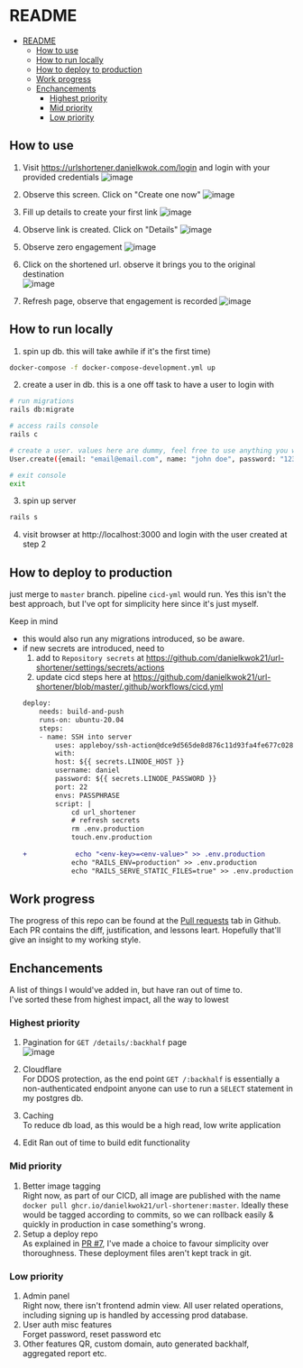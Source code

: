 # README
- [README](#readme)
  - [How to use](#how-to-use)
  - [How to run locally](#how-to-run-locally)
  - [How to deploy to production](#how-to-deploy-to-production)
  - [Work progress](#work-progress)
  - [Enchancements](#enchancements)
    - [Highest priority](#highest-priority)
    - [Mid priority](#mid-priority)
    - [Low priority](#low-priority)
## How to use
1. Visit https://urlshortener.danielkwok.com/login and login with your provided credentials
![image](https://github.com/danielkwok21/url-shortener/assets/28213363/aa1c74f8-9b7a-4a4f-a970-88de773ae3be)

2. Observe this screen. Click on "Create one now"
![image](https://github.com/danielkwok21/url-shortener/assets/28213363/8594032c-a978-4b40-8ad8-2446689ca334)

3. Fill up details to create your first link
![image](https://github.com/danielkwok21/url-shortener/assets/28213363/1faf5fb2-4595-41e6-9fc8-70b22475f633)

4. Observe link is created. Click on "Details"
![image](https://github.com/danielkwok21/url-shortener/assets/28213363/0f924469-b66e-4c40-a789-e5cacd5e93ce)

5. Observe zero engagement
![image](https://github.com/danielkwok21/url-shortener/assets/28213363/3dfe2cd3-84fa-4432-94ff-980b9f21aae0)

6. Click on the shortened url. observe it brings you to the original destination  
![image](https://github.com/danielkwok21/url-shortener/assets/28213363/fc976401-0352-479a-bc8a-e147f6613f93)

7. Refresh page, observe that engagement is recorded
![image](https://github.com/danielkwok21/url-shortener/assets/28213363/a3b89209-a627-4acd-8854-f3ddf00f492a)


## How to run locally
1. spin up db. this will take awhile if it's the first time)
```bash
docker-compose -f docker-compose-development.yml up
```

2. create a user in db. this is a one off task to have a user to login with
```bash
# run migrations
rails db:migrate

# access rails console
rails c

# create a user. values here are dummy, feel free to use anything you want
User.create({email: "email@email.com", name: "john doe", password: "123456", password_confirmation: "123456"})

# exit console
exit
```
3. spin up server
```bash
rails s
```

4. visit browser at http://localhost:3000 and login with the user created at step 2

## How to deploy to production
just merge to `master` branch. pipeline `cicd-yml` would run. Yes this isn't the best approach, but I've opt for simplicity here since it's just myself. 

Keep in mind
- this would also run any migrations introduced, so be aware.
- if new secrets are introduced, need to
    1. add to `Repository secrets` at https://github.com/danielkwok21/url-shortener/settings/secrets/actions
    2. update cicd steps here at https://github.com/danielkwok21/url-shortener/blob/master/.github/workflows/cicd.yml
    ```diff
    deploy:
        needs: build-and-push
        runs-on: ubuntu-20.04
        steps:
        - name: SSH into server
            uses: appleboy/ssh-action@dce9d565de8d876c11d93fa4fe677c0285a66d78
            with:
            host: ${{ secrets.LINODE_HOST }}
            username: daniel
            password: ${{ secrets.LINODE_PASSWORD }}
            port: 22
            envs: PASSPHRASE
            script: |
                cd url_shortener
                # refresh secrets
                rm .env.production
                touch.env.production
           
    +            echo "<env-key>=<env-value>" >> .env.production
                echo "RAILS_ENV=production" >> .env.production
                echo "RAILS_SERVE_STATIC_FILES=true" >> .env.production

    ```


## Work progress
The progress of this repo can be found at the [Pull requests](https://github.com/danielkwok21/url-shortener/pulls?q=is%3Apr+is%3Aclosed) tab in Github. Each PR contains the diff, justification, and lessons leart. Hopefully that'll give an insight to my working style.

## Enchancements
A list of things I would've added in, but have ran out of time to.  
I've sorted these from highest impact, all the way to lowest

### Highest priority
1. Pagination for `GET /details/:backhalf` page  
![image](https://github.com/danielkwok21/url-shortener/assets/28213363/299cd1c2-ed36-435f-8153-d890355b5f3b)

2. Cloudflare  
For DDOS protection, as the end point `GET /:backhalf` is essentially a non-authenticated endpoint anyone can use to run a `SELECT` statement in my postgres db.

3. Caching  
To reduce db load, as this would be a high read, low write application

4. Edit 
Ran out of time to build edit functionality

### Mid priority
1. Better image tagging  
Right now, as part of our CICD, all image are published with the name `docker pull ghcr.io/danielkwok21/url-shortener:master`. Ideally these would be tagged according to commits, so we can rollback easily & quickly in production in case something's wrong.
2. Setup a deploy repo  
As explained in [PR #7](https://github.com/danielkwok21/url-shortener/pull/7#issue-2204155214), I've made a choice to favour simplicity over thoroughness. These deployment files aren't kept track in git.

### Low priority
1. Admin panel  
Right now, there isn't frontend admin view. All user related operations, including signing up is handled by accessing prod database.
2. User auth misc features  
Forget password, reset password etc
3. Other features
QR, custom domain, auto generated backhalf, aggregated report etc.
